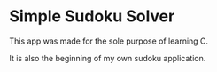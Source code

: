 <h1> Simple Sudoku Solver </h1>
This app was made for the sole purpose of learning C.

It is also the beginning of my own sudoku application.

